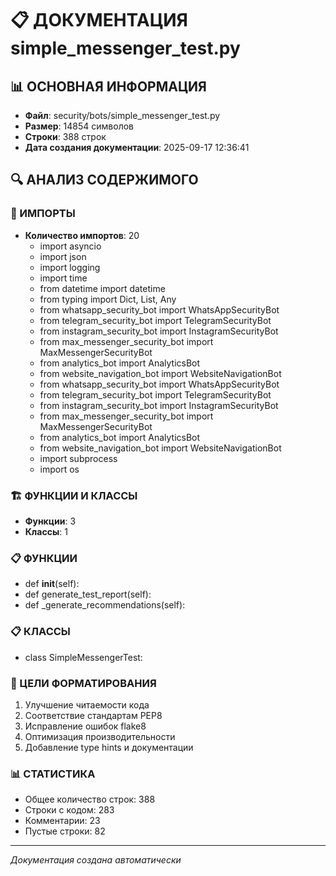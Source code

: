 # 📋 ДОКУМЕНТАЦИЯ simple_messenger_test.py

## 📊 ОСНОВНАЯ ИНФОРМАЦИЯ
- **Файл**: security/bots/simple_messenger_test.py
- **Размер**: 14854 символов
- **Строки**: 388 строк
- **Дата создания документации**: 2025-09-17 12:36:41

## 🔍 АНАЛИЗ СОДЕРЖИМОГО

### 📝 ИМПОРТЫ
- **Количество импортов**: 20
  - import asyncio
  - import json
  - import logging
  - import time
  - from datetime import datetime
  - from typing import Dict, List, Any
  - from whatsapp_security_bot import WhatsAppSecurityBot
  - from telegram_security_bot import TelegramSecurityBot
  - from instagram_security_bot import InstagramSecurityBot
  - from max_messenger_security_bot import MaxMessengerSecurityBot
  - from analytics_bot import AnalyticsBot
  - from website_navigation_bot import WebsiteNavigationBot
  - from whatsapp_security_bot import WhatsAppSecurityBot
  - from telegram_security_bot import TelegramSecurityBot
  - from instagram_security_bot import InstagramSecurityBot
  - from max_messenger_security_bot import MaxMessengerSecurityBot
  - from analytics_bot import AnalyticsBot
  - from website_navigation_bot import WebsiteNavigationBot
  - import subprocess
  - import os

### 🏗️ ФУНКЦИИ И КЛАССЫ
- **Функции**: 3
- **Классы**: 1

### 📋 ФУНКЦИИ
  - def __init__(self):
  - def generate_test_report(self):
  - def _generate_recommendations(self):

### 📋 КЛАССЫ
  - class SimpleMessengerTest:

### 🎯 ЦЕЛИ ФОРМАТИРОВАНИЯ
1. Улучшение читаемости кода
2. Соответствие стандартам PEP8
3. Исправление ошибок flake8
4. Оптимизация производительности
5. Добавление type hints и документации

### 📊 СТАТИСТИКА
- Общее количество строк: 388
- Строки с кодом: 283
- Комментарии: 23
- Пустые строки: 82

---
*Документация создана автоматически*
